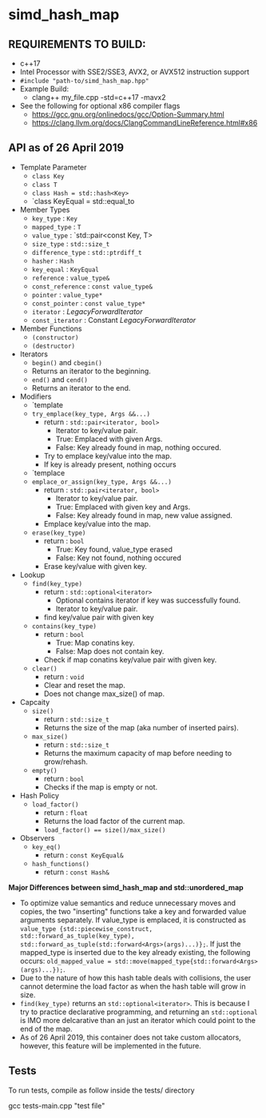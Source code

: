 # simd_hash_map

## REQUIREMENTS TO BUILD: ##
* c++17
* Intel Processor with SSE2/SSE3, AVX2, or AVX512 instruction support
* `#include "path-to/simd_hash_map.hpp"`
* Example Build:
  * clang++ my_file.cpp -std=c++17 -mavx2
* See the following for optional x86 compiler flags
  * <https://gcc.gnu.org/onlinedocs/gcc/Option-Summary.html>
  * <https://clang.llvm.org/docs/ClangCommandLineReference.html#x86>

## API as of 26 April 2019 ##
* Template Parameter
  * `class Key`
  * `class T`
  * `class Hash = std::hash<Key>`
  * `class KeyEqual = std::equal_to<Key>
* Member Types
  * `key_type`        : `Key`
  * `mapped_type`     : `T`
  * `value_type`      : `std::pair<const Key, T>
  * `size_type`       : `std::size_t`
  * `difference_type` : `std::ptrdiff_t`
  * `hasher`          : `Hash`
  * `key_equal`       : `KeyEqual`
  * `reference`       : `value_type&`
  * `const_reference` : `const value_type&`
  * `pointer`         : `value_type*`
  * `const_pointer`   : `const value_type*`
  * `iterator`        : _LegacyForwardIterator_
  * `const_iterator`  : Constant _LegacyForwardIterator_
* Member Functions
  * `(constructor)`
  * `(destructor)`
* Iterators
  * `begin()` and `cbegin()`
   * Returns an iterator to the beginning.
  * `end()` and `cend()`
   * Returns an iterator to the end.
* Modifiers
  * `template<typename Args...>
  * `try_emplace(key_type, Args &&...)`
    * return : `std::pair<iterator, bool>`
      * Iterator to key/value pair.
      * True: Emplaced with given Args.
      * False: Key already found in map, nothing occured.
    * Try to emplace key/value into the map.
    * If key is already present, nothing occurs
  * `templace<typename Args...>
  * `emplace_or_assign(key_type, Args &&...)`
    * return : `std::pair<iterator, bool>`
      * Iterator to key/value pair.
      * True: Emplaced with given key and Args.
      * False: Key already found in map, new value assigned.
    * Emplace key/value into the map.
  * `erase(key_type)`
    * return : `bool`
      * True: Key found, value_type erased
      * False: Key not found, nothing occured
    * Erase key/value with given key.
* Lookup
  * `find(key_type)`
    * return : `std::optional<iterator>`
      * Optional contains iterator if key was successfully found.
      * Iterator to key/value pair.
    * find key/value pair with given key
  * `contains(key_type)`
    * return : `bool`
      * True: Map conatins key.
      * False: Map does not contain key.
    * Check if map conatins key/value pair with given key.
  * `clear()`
    * return : `void`
    * Clear and reset the map.
    * Does not change max_size() of map.
* Capcaity
  * `size()`
    * return : `std::size_t`
    * Returns the size of the map (aka number of inserted pairs).
  * `max_size()`
    * return : `std::size_t`
    * Returns the maximum capacity of map before needing to grow/rehash.
  * `empty()`
    * return : `bool`
    * Checks if the map is empty or not.
* Hash Policy
  * `load_factor()`
    * return : `float`
    * Returns the load factor of the current map.
    * `load_factor() == size()/max_size()`
* Observers
  * `key_eq()`
    * return : `const KeyEqual&`
  * `hash_functions()`
    * return : `const Hash&`

__Major Differences between simd_hash_map and std::unordered_map__
* To optimize value semantics and reduce unnecessary moves and copies, the two "inserting" functions take a key and forwarded value arguments separately. If value_type is emplaced, it is constructed as `value_type {std::piecewise_construct, std::forward_as_tuple(key_type), std::forward_as_tuple(std::forward<Args>(args)...)};`. If just the mapped_type is inserted due to the key already existing, the following occurs: `old_mapped_value = std::move(mapped_type{std::forward<Args>(args)...});`.
* Due to the nature of how this hash table deals with collisions, the user cannot determine the load factor as when the hash table will grow in size. 
* `find(key_type)` returns an `std::optional<iterator>`. This is because I try to practice declarative programming, and returning an `std::optional` is IMO more delcarative than an just an iterator which could point to the end of the map.
* As of 26 April 2019, this container does not take custom allocators, however, this feature will be implemented in the future.


## Tests ##
To run tests, compile as follow inside the tests/ directory

gcc tests-main.cpp "test file"
